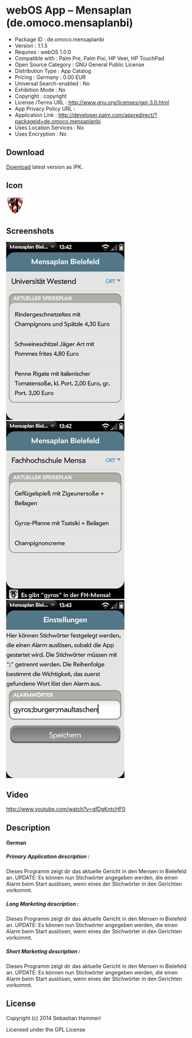 webOS App – Mensaplan (de.omoco.mensaplanbi)
============================================

- Package ID : 	 de.omoco.mensaplanbi 
- Version : 	 1.1.5 
- Requires : 	 webOS 1.0.0 
- Compatible with : 	 Palm Pre, Palm Pixi, HP Veer, HP TouchPad 
- Open Source Category : 	 GNU General Public License 
- Distribution Type : 	 App Catalog 
- Pricing : 	 Germany : 0.00 EUR 
- Universal Search-enabled : 	 No 
- Exhibition Mode : 	 No 
- Copyright : 	 copyright 
- License /Terms URL : 	 http://www.gnu.org/licenses/gpl-3.0.html 
- App Privacy Policy URL : 	
- Application Link : 	 http://developer.palm.com/appredirect/?packageid=de.omoco.mensaplanbi 
- Uses Location Services : 	 No 
- Uses Encryption : 	 No

## Download

[Download](/releases/de.omoco.mensaplanbi_1.1.5_all.ipk?raw=true) latest version as IPK.

## Icon

![Screenshot](/icon.png?raw=true "Icon")

## Screenshots

![Screenshot](/screenshots/screenshot0.png?raw=true "Screenshot")
![Screenshot](/screenshots/screenshot1.png?raw=true "Screenshot")
![Screenshot](/screenshots/screenshot2.png?raw=true "Screenshot")

## Video

http://www.youtube.com/watch?v=gfDgKntcHF0

## Description

#### German

##### Primary Application description : 

Dieses Programm zeigt dir das aktuelle Gericht in den Mensen in Bielefeld an. UPDATE: Es können nun Stichwörter angegeben werden, die einen Alarm beim Start auslösen, wenn eines der Stichwörter in den Gerichten vorkommt.

##### Long Marketing description : 

Dieses Programm zeigt dir das aktuelle Gericht in den Mensen in Bielefeld an. UPDATE: Es können nun Stichwörter angegeben werden, die einen Alarm beim Start auslösen, wenn eines der Stichwörter in den Gerichten vorkommt.

##### Short Marketing description : 

Dieses Programm zeigt dir das aktuelle Gericht in den Mensen in Bielefeld an. UPDATE: Es können nun Stichwörter angegeben werden, die einen Alarm beim Start auslösen, wenn eines der Stichwörter in den Gerichten vorkommt.

## License

Copyright (c) 2014 Sebastian Hammerl

Licensed under the GPL License